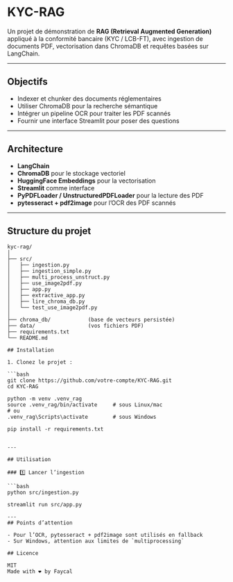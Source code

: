 # KYC-RAG

Un projet de démonstration de **RAG (Retrieval Augmented Generation)** appliqué à la conformité bancaire (KYC / LCB-FT), avec ingestion de documents PDF, vectorisation dans ChromaDB et requêtes basées sur LangChain.

---

## Objectifs

- Indexer et chunker des documents réglementaires
- Utiliser ChromaDB pour la recherche sémantique
- Intégrer un pipeline OCR pour traiter les PDF scannés
- Fournir une interface Streamlit pour poser des questions

---

## Architecture

- **LangChain**
- **ChromaDB** pour le stockage vectoriel
- **HuggingFace Embeddings** pour la vectorisation
- **Streamlit** comme interface
- **PyPDFLoader / UnstructuredPDFLoader** pour la lecture des PDF
- **pytesseract + pdf2image** pour l’OCR des PDF scannés

---

## Structure du projet

```plaintext
kyc-rag/
│
├── src/
│   ├── ingestion.py
│   ├── ingestion_simple.py
│   ├── multi_process_unstruct.py
│   ├── use_image2pdf.py
│   ├── app.py
│   ├── extractive_app.py
│   ├── lire_chroma_db.py
│   └── test_use_image2pdf.py
│
├── chroma_db/            (base de vecteurs persistée)
├── data/                 (vos fichiers PDF)
├── requirements.txt
└── README.md

## Installation

1. Clonez le projet :

```bash
git clone https://github.com/votre-compte/KYC-RAG.git
cd KYC-RAG

python -m venv .venv_rag
source .venv_rag/bin/activate     # sous Linux/mac
# ou
.venv_rag\Scripts\activate        # sous Windows

pip install -r requirements.txt


---

## Utilisation

### 1️⃣ Lancer l’ingestion

```bash
python src/ingestion.py

streamlit run src/app.py

---
## Points d’attention

- Pour l’OCR, pytesseract + pdf2image sont utilisés en fallback
- Sur Windows, attention aux limites de `multiprocessing`

## Licence

MIT
Made with ❤️ by Faycal
